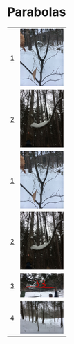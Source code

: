# Parabolas
<table>

  <!-- START NEW ROW -->  
  <tr>
   <td>
      <a href="http://alpha.editor.p5js.org/full/H1lannDs8M">1</a>
    </td>
    <td>
      <img src="https://raw.githubusercontent.com/woodstockcs/Parabolas/master/source-images/image3.jpeg" width="100">
    </td>
  </tr>
  <!-- END NEW ROW -->    

  <!-- START NEW ROW -->  
  <tr>
   <td>
      <a href="http://alpha.editor.p5js.org/full/r1hA7OoIf">2</a>
    </td>
    <td>
      <img src="https://raw.githubusercontent.com/woodstockcs/Parabolas/master/source-images/IMG_0325.JPG" width="100">
    </td>
  </tr>
  <!-- END NEW ROW -->  
  
  <!-- START NEW ROW -->  
  <tr>
   <td>
      <a href="http://alpha.editor.p5js.org/full/H1lannDs8M">1</a>
    </td>
    <td>
      <img src="https://raw.githubusercontent.com/woodstockcs/Parabolas/master/source-images/image3.jpeg" width="100">
    </td>
  </tr>
  <!-- END NEW ROW -->    

  <!-- START NEW ROW -->  
  <tr>
   <td>
      <a href="http://alpha.editor.p5js.org/full/r1hA7OoIf">2</a>
    </td>
    <td>
      <img src="https://raw.githubusercontent.com/woodstockcs/Parabolas/master/source-images/IMG_0325.JPG" width="100">
    </td>
  </tr>
  <!-- END NEW ROW -->    
  
  <!-- START NEW ROW -->
  <tr>
   <td>
      <a href="http://alpha.editor.p5js.org/full/r1Gi2PiLf">3</a>
    </td>
    <td>
      <img src="https://raw.githubusercontent.com/woodstockcs/Parabolas/master/source-images/IMG_0338.JPG" width="100">
    </td>
  </tr>
  <!-- END NEW ROW -->  

  <!-- START NEW ROW -->
  <tr>
   <td>
      <a href="http://alpha.editor.p5js.org/full/HyHy4_sLG">4</a>
    </td>
    <td>
      <img src="https://raw.githubusercontent.com/woodstockcs/Parabolas/master/source-images/image5.jpeg" width="100">
    </td>
  </tr>
  <!-- END NEW ROW -->  
  
  
</table>

